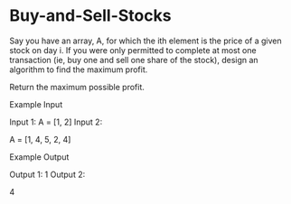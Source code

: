 # Buy-and-Sell-Stocks

Say you have an array, A, for which the ith element is the price of a given stock on day i.
If you were only permitted to complete at most one transaction (ie, buy one and sell one share of the stock), design an algorithm to find the maximum profit.

Return the maximum possible profit.


Example Input

Input 1:
A = [1, 2]
Input 2:

A = [1, 4, 5, 2, 4]


Example Output

Output 1:
1
Output 2:

4
